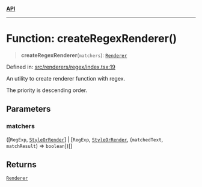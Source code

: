[**API**](../API.md)

***

# Function: createRegexRenderer()

> **createRegexRenderer**(`matchers`): [`Renderer`](../type-aliases/Renderer.md)

Defined in: [src/renderers/regex/index.tsx:19](https://github.com/inokawa/rich-textarea/blob/014fce22747814ddccd7d4075d76e5778c804d3c/src/renderers/regex/index.tsx#L19)

An utility to create renderer function with regex.

The priority is descending order.

## Parameters

### matchers

(\[`RegExp`, [`StyleOrRender`](../type-aliases/StyleOrRender.md)\] \| \[`RegExp`, [`StyleOrRender`](../type-aliases/StyleOrRender.md), (`matchedText`, `matchResult`) => `boolean`\])[]

## Returns

[`Renderer`](../type-aliases/Renderer.md)
